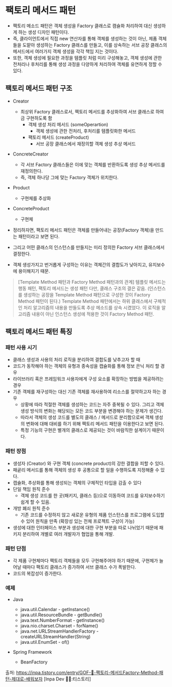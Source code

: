 # 팩토리 메서드 패턴

- 팩토리 메소드 패턴은 객체 생성을 Factory 클래스로 캠슐화 처리하여 대신 생성하게 하는 생성 디자인 패턴이다.
- 즉, 클라이언트에서 직접 new 연산자를 통해 객체를 생성하는 것이 아닌, 제품 객체들을 도맡아 생성하는 Factory 클래스를 만들고, 이를 상속하는 서브 공장 클래스의 메서드에서 여러가지 객체 생성을 각각 책임 지는 것이다.
- 또한, 객체 생성에 필요한 과정을 템플릿 처럼 미리 구성해놓고, 객체 생성에 관한 전처리나 후처리를 통해 생성 과정을 다양하게 처리하여 객체를 유연하게 정할 수 있다.

## 팩토리 메서드 패턴 구조

- Creator
  - 최상위 Factory 클래스로서, 팩토리 메서드를 추상화하여 서브 클래스로 하여금 구현하도록 함
    - 객체 생성 처리 메서드 (someOperartion)
      - 객체 생성에 관한 전처리, 후처리를 템플릿화한 메서드
    - 팩토리 메서드 (createProduct)
      - 서브 공장 클래스에서 재정의할 객체 생성 추상 메서드
- ConcreteCreator
  - 각 서브 Factory 클래스들은 이에 맞는 객체를 반환하도록 생성 추상 메서드를 재정의한다.
  - 즉, 객체 하나당 그에 맞는 Factory 객체가 위치한다.
- Product
  - 구현체를 추상화
- ConcreteProduct
  - 구현체

- 정리하자면, 팩토리 메서드 패턴은 객체를 만들어내는 공장(Factory 객체)을 만드는 패턴이라고 보면 된다.
- 그리고 어떤 클래스의 인스턴스를 만들지는 미리 정의한 Factory 서브 클래스에서 결정한다.
- 객체 생성가지고 번거롭게 구성하는 이유는 객체간의 결합도가 낮아지고, 유지보수에 용이해지기 때문.

> [Template Method 패턴과 Factory Method 패턴과의 관계]
> 템플릿 메서드는 행동 패턴, 팩토리 메서드는 생성 패턴
> 다만, 클래스 구조의 결은 같음. (인스턴스를 생성하는 공장을 Template Method 패턴으로 구성한 것이 Factory Method 패턴이 된다.)
> Template Method 패턴에서는 하위 클래스에서 구체적인 처리 알고리즘의 내용을 만들도록 추상 메소드를 상속 시켰었다.
> 이 로직을 알고리즘 내용이 아닌 인스턴스 생성에 적용한 것이 Factory Method 패턴.

## 팩토리 메서드 패턴 특징

### 패턴 사용 시기

- 클래스 생성과 사용의 처리 로직을 분리하여 결합도를 낮추고자 할 때
- 코드가 동작해야 하는 객체의 유형과 종속성을 캡슐화를 통해 정보 은닉 처리 할 경우
- 라이브러리 혹은 프레임워크 사용자에게 구성 요소를 확장하는 방법을 제공하려는 경우
- 기존 객체를 재구성하는 대신 기존 객체를 재사용하여 리소스를 절약하고자 하는 경우
  - 상황에 따라 적절한 객체를 생성하는 코드는 자주 중복될 수 있다. 그리고 객체 생성 방식의 변화는 해당되는 모든 코드 부분을 변경해야 하는 문제가 생긴다.
  - 따라서 객체의 생성 코드를 별도의 클래스 / 메서드로 분리함으로써 객체 생성의 변화에 대해 대비를 하기 위해 팩토리 메서드 패턴을 이용한다고 보면 된다.
  - 특정 기능의 구현은 별개의 클래스로 제공되는 것이 바람직한 설계이기 때문이다.

### 패턴 장점

- 생성자 (Creator) 와 구현 객체 (concrete product)의 강한 결합을 피할 수 있다.
- 패곹리 메서드를 통해 객체의 생성 후 공통으로 할 일을 수행하도록 지정해줄 수 있다.
- 캡슐화, 추상화를 통해 생성되는 객체의 구체적인 타입을 감출 수 있다
- 단일 책임 원칙 준수
  - 객체 생성 코드를 한 곳(패키지, 클래스 등)으로 이동하여 코드를 유지보수하기 쉽게 할 수 있음.
- 개방 폐쇠 원칙 준수
  - 기존 코드를 수정하지 않고 새로운 유형의 제품 인스턴스를 프로그램에 도입할 수 있어 원칙을 만족 (확장성 있는 전체 프로젝트 구성이 가능)
- 생성에 대한 인터페이스 부분과 생성에 대한 구현 부분을 따로 나뉘었기 때문에 패키지 분리하여 개별로 여러 개발자가 협업을 통해 개발.

### 패턴 단점

- 각 제품 구현체마다 팩토리 객체들을 모두 구현해주어야 하기 때문에, 구현체가 늘어날 때마다 팩토리 클래스가 증가하여 서브 클래스 수가 폭발한다.
- 코드의 복잡성이 증가한다.


### 예제

- Java
  - java.util.Calendar - getInstance()
  - java.util.ResourceBundle - getBundle()
  - java.text.NumberFormat - getInstance()
  - java.nio.charset.Charset - forName()
  - java.net.URLStreamHandlerFactory - createURLStreamHandler(String)
  - java.util.EnumSet - of()

- Spring Framework
  - BeanFactory


출처: https://inpa.tistory.com/entry/GOF-💠-팩토리-메서드Factory-Method-패턴-제대로-배워보자 [Inpa Dev 👨‍💻:티스토리]